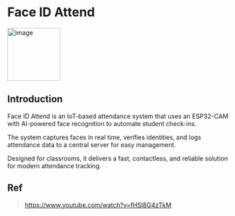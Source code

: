 # Face ID Attend
<img width="120" alt="image" src="https://github.com/user-attachments/assets/0f3917de-76d2-441e-b777-fd996f000896">

## Introduction
Face ID Attend is an IoT-based attendance system that uses an ESP32-CAM with AI-powered face recognition to automate student check-ins.

The system captures faces in real time, verifies identities, and logs attendance data to a central server for easy management.

Designed for classrooms, it delivers a fast, contactless, and reliable solution for modern attendance tracking.

## Ref
> https://www.youtube.com/watch?v=fHSl8G4zTkM
